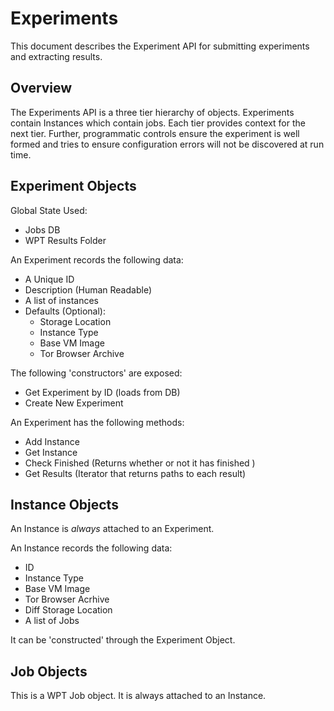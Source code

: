 # Experiments

This document describes the Experiment API for submitting experiments and extracting results. 

## Overview

The Experiments API is a three tier hierarchy of objects. Experiments contain Instances which
contain jobs. Each tier provides context for the next tier. Further, programmatic controls 
ensure the experiment is well formed and tries to ensure configuration errors will not be 
discovered at run time. 

## Experiment Objects

Global State Used:
 * Jobs DB 
 * WPT Results Folder

An Experiment records the following data:
 * A Unique ID 
 * Description (Human Readable)
 * A list of instances
 * Defaults (Optional):
    * Storage Location
    * Instance Type
    * Base VM Image
    * Tor Browser Archive
 
The following 'constructors' are exposed:
 * Get Experiment by ID (loads from DB)
 * Create New Experiment 
 
An Experiment has the following methods:
 * Add Instance
 * Get Instance
 * Check Finished (Returns whether or not it has finished )
 * Get Results (Iterator that returns paths to each result)

## Instance Objects

An Instance is *always* attached to an Experiment. 

An Instance records the following data:
 * ID 
 * Instance Type
 * Base VM Image
 * Tor Browser Acrhive
 * Diff Storage Location
 * A list of Jobs
 
It can be 'constructed' through the Experiment Object. 

## Job Objects

This is a WPT Job object. It is always attached to an Instance.
